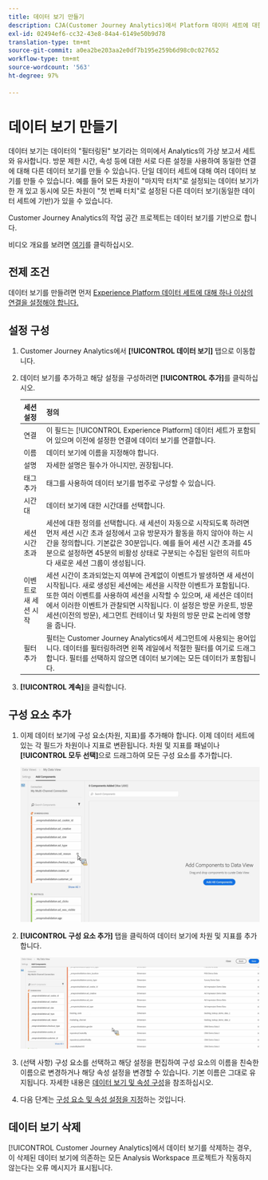 ```yaml
---
title: 데이터 보기 만들기
description: CJA(Customer Journey Analytics)에서 Platform 데이터 세트에 대한 데이터 보기를 만드는 방법에 대해 설명합니다.
exl-id: 02494ef6-cc32-43e8-84a4-6149e50b9d78
translation-type: tm+mt
source-git-commit: a0ea2be203aa2e0df7b195e259b6d98c0c027652
workflow-type: tm+mt
source-wordcount: '563'
ht-degree: 97%

---
```


# 데이터 보기 만들기

데이터 보기는 데이터의 &quot;필터링된&quot; 보기라는 의미에서 Analytics의 가상 보고서 세트와 유사합니다. 방문 제한 시간, 속성 등에 대한 서로 다른 설정을 사용하여 동일한 연결에 대해 다른 데이터 보기를 만들 수 있습니다. 단일 데이터 세트에 대해 여러 데이터 보기를 만들 수 있습니다. 예를 들어 모든 차원이 &quot;마지막 터치&quot;로 설정되는 데이터 보기가 한 개 있고 동시에 모든 차원이 &quot;첫 번째 터치&quot;로 설정된 다른 데이터 보기(동일한 데이터 세트에 기반)가 있을 수 있습니다.

Customer Journey Analytics의 작업 공간 프로젝트는 데이터 보기를 기반으로 합니다.

비디오 개요를 보려면 [여기](https://docs.adobe.com/content/help/en/platform-learn/tutorials/cja/basic-configuration-for-data-views.html)를 클릭하십시오.

## 전제 조건

데이터 보기를 만들려면 먼저 [Experience Platform 데이터 세트에 대해 하나 이상의 연결을 설정해야 합니다.](/help/connections/create-connection.md)

## 설정 구성

1. Customer Journey Analytics에서 **[!UICONTROL 데이터 보기]** 탭으로 이동합니다.

1. 데이터 보기를 추가하고 해당 설정을 구성하려면 **[!UICONTROL 추가]**&#x200B;를 클릭하십시오.

   | 세션 설정 | 정의 |
   |---|---|
   | 연결 | 이 필드는 [!UICONTROL Experience Platform] 데이터 세트가 포함되어 있으며 이전에 설정한 연결에 데이터 보기를 연결합니다. |
   | 이름 | 데이터 보기에 이름을 지정해야 합니다. |
   | 설명 | 자세한 설명은 필수가 아니지만, 권장됩니다. |
   | 태그 추가 | 태그를 사용하여 데이터 보기를 범주로 구성할 수 있습니다. |
   | 시간대 | 데이터 보기에 대한 시간대를 선택합니다. |
   | 세션 시간 초과 | 세션에 대한 정의를 선택합니다. 새 세션이 자동으로 시작되도록 하려면 먼저 세션 시간 초과 설정에서 고유 방문자가 활동을 하지 않아야 하는 시간을 정의합니다. 기본값은 30분입니다. 예를 들어 세션 시간 초과를 45분으로 설정하면 45분의 비활성 상태로 구분되는 수집된 일련의 히트마다 새로운 세션 그룹이 생성됩니다. <!--This setting impacts not only your visit counts, but also how visit segment containers are evaluated, and the visit expiration logic for any eVars expiring on visit. Decreasing the session timeout will likely increase the total number of visits in your reporting, while increasing the visit timeout will likely decrease the total number of visits in your reporting. This needs to be reviewed.--> |
   | 이벤트로 새 세션 시작 | 세션 시간이 초과되었는지 여부에 관계없이 이벤트가 발생하면 새 세션이 시작됩니다. 새로 생성된 세션에는 세션을 시작한 이벤트가 포함됩니다. 또한 여러 이벤트를 사용하여 세션을 시작할 수 있으며, 새 세션은 데이터에서 이러한 이벤트가 관찰되면 시작됩니다. 이 설정은 방문 카운트, 방문 세션(이전의 방문), 세그먼트 컨테이너 및 차원의 방문 만료 논리에 영향을 줍니다. |
   | 필터 추가 | 필터는 Customer Journey Analytics에서 세그먼트에 사용되는 용어입니다. 데이터를 필터링하려면 왼쪽 레일에서 적절한 필터를 여기로 드래그합니다. 필터를 선택하지 않으면 데이터 보기에는 모든 데이터가 포함됩니다. |

1. **[!UICONTROL 계속]**&#x200B;을 클릭합니다.

## 구성 요소 추가

1. 이제 데이터 보기에 구성 요소(차원, 지표)를 추가해야 합니다. 이제 데이터 세트에 있는 각 필드가 차원이나 지표로 변환됩니다. 차원 및 지표를 패널이나 **[!UICONTROL 모두 선택]**&#x200B;으로 드래그하여 모든 구성 요소를 추가합니다.

   ![](assets/add-all-components.png)

1. **[!UICONTROL 구성 요소 추가]** 탭을 클릭하여 데이터 보기에 차원 및 지표를 추가합니다.

   ![](assets/add-all-components2.png)

1. (선택 사항) 구성 요소를 선택하고 해당 설정을 편집하여 구성 요소의 이름을 친숙한 이름으로 변경하거나 해당 속성 설정을 변경할 수 있습니다. 기본 이름은 그대로 유지됩니다. 자세한 내용은 [데이터 보기 및 속성 구성](/help/data-views/configure-dataviews.md)을 참조하십시오.

1. 다음 단계는 [구성 요소 및 속성 설정을 지정](/help/data-views/configure-dataviews.md)하는 것입니다.

## 데이터 보기 삭제

[!UICONTROL Customer Journey Analytics]에서 데이터 보기를 삭제하는 경우, 이 삭제된 데이터 보기에 의존하는 모든 Analysis Workspace 프로젝트가 작동하지 않는다는 오류 메시지가 표시됩니다.
